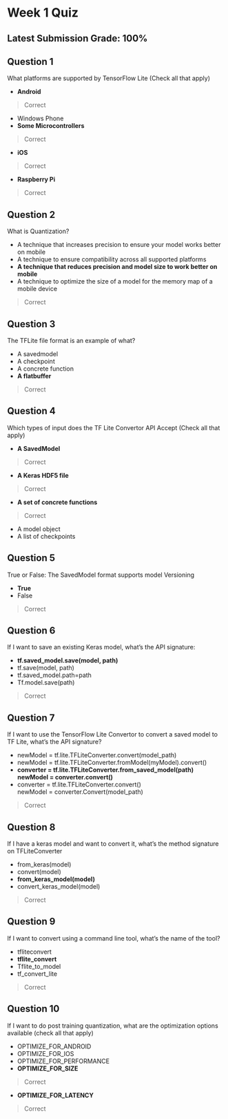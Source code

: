 # Week 1 Quiz
## Latest Submission Grade: 100%

## Question 1
What platforms are supported by TensorFlow Lite (Check all that apply)
* **Android**
> Correct
* Windows Phone
* **Some Microcontrollers**
> Correct
* **iOS**
> Correct
* **Raspberry Pi**
> Correct

## Question 2
What is Quantization?
* A technique that increases precision to ensure your model works better on mobile
* A technique to ensure compatibility across all supported platforms
* **A technique that reduces precision and model size to work better on mobile**
* A technique to optimize the size of a model for the memory map of a mobile device
> Correct

## Question 3
The TFLite file format is an example of what?
* A savedmodel
* A checkpoint
* A concrete function
* **A flatbuffer**
> Correct

## Question 4
Which types of input does the TF Lite Convertor API Accept (Check all that apply)
* **A SavedModel**
> Correct
* **A Keras HDF5 file**
> Correct
* **A set of concrete functions**
> Correct
* A model object
* A list of checkpoints

## Question 5
True or False: The SavedModel format supports model Versioning
* **True**
* False
> Correct

## Question 6
If I want to save an existing Keras model, what’s the API signature:
* **tf.saved_model.save(model, path)**
* tf.save(model, path)
* tf.saved_model.path=path
* Tf.model.save(path)
> Correct

## Question 7
If I want to use the TensorFlow Lite Convertor to convert a saved model to TF Lite, what’s the API signature?
* newModel = tf.lite.TFLiteConverter.convert(model_path)
* newModel = tf.lite.TFLiteConverter.fromModel(myModel).convert()
* **converter = tf.lite.TFLiteConverter.from_saved_model(path)<br>
newModel = converter.convert()**
* converter = tf.lite.TFLiteConverter.convert()<br>
newModel = converter.Convert(model_path)
> Correct

## Question 8
If I have a keras model and want to convert it, what’s the method signature on TFLiteConverter
* from_keras(model)
* convert(model)
* **from_keras_model(model)**
* convert_keras_model(model)
> Correct

## Question 9
If I want to convert using a command line tool, what’s the name of the tool?
* tfliteconvert
* **tflite_convert**
* Tflite_to_model
* tf_convert_lite
> Correct

## Question 10
If I want to do post training quantization, what are the optimization options available (check all that apply)
* OPTIMIZE_FOR_ANDROID
* OPTIMIZE_FOR_IOS
* OPTIMIZE_FOR_PERFORMANCE
* **OPTIMIZE_FOR_SIZE**
> Correct
* **OPTIMIZE_FOR_LATENCY**
> Correct
